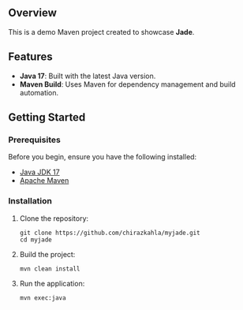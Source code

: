 ## Overview

This is a demo Maven project created to showcase **Jade**.

## Features

- **Java 17**: Built with the latest Java version.
- **Maven Build**: Uses Maven for dependency management and build automation.

## Getting Started

### Prerequisites

Before you begin, ensure you have the following installed:

- [Java JDK 17](https://adoptium.net/temurin/releases/)
- [Apache Maven](https://maven.apache.org)

### Installation

1. Clone the repository:
   ```
   git clone https://github.com/chirazkahla/myjade.git
   cd myjade
   ```

2. Build the project:
   ```
   mvn clean install
   ```

3. Run the application:
   ```
   mvn exec:java
   ```

